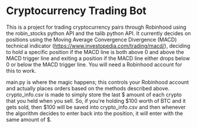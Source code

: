 # Cryptocurrency Trading Bot
This is a project for trading cryptocurrency pairs through Robinhood using the robin_stocks python API and the talib python API.  It currently decides on positions using the Moving Average Convergence Divergence (MACD) technical indicator (https://www.investopedia.com/trading/macd/), deciding to hold a specific position if the MACD line is both above 0 and above the MACD trigger line and exiting a position if the MACD line either drops below 0 or below the MACD trigger line.  You will need a Robinhood account for this to work.

main.py is where the magic happens; this controls your Robinhood account and actually places orders based on the methods described above.  crypto_info.csv is made to simply store the last $ amount of each crypto that you held when you sell.  So, if you're holding $100 worth of BTC and it gets sold, then $100 will be saved into crypto_info.csv and then whenever the algorithm decides to enter back into the position, it will enter with the same amount of $.
